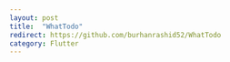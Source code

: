 ```yaml
---
layout: post
title:  "WhatTodo"
redirect: https://github.com/burhanrashid52/WhatTodo
category: Flutter
---
```

